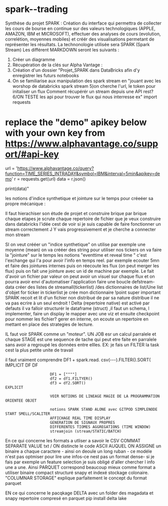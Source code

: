 # spark--trading

Synthèse du projet SPARK :
Création du interface qui permettra de collecter les cours de bourse en continue sur des valeurs technologiques (APPLE, AMAZON, IBM et MICROSOFT), effectuer des analyses de cours (evolution, correlétion, moyennes mobiles) et créér des visualisations
permetant de représenter les résultats.
La technonologie utilisée sera SPARK (Spark Stream)
Les différent MARKDOWN seront les suivants :
1) Créer un diagramme
2) Récupération de la clés sur Alpha Vantage :
3) Création d'un dossier "Projet_SPARK dans DataBricks afin d'y enregistrer les futurs notebooks
4) On se familiarise aux manipulation des spark stream en "jouant avec les worshop de databricks spark stream
5)on cherche l'url, le token pour initaliser un flux 
Comment récupérér un stream depuis une API rest?
6/ON TESTE les api pour trouver le flux qui nous interresse
ex"
import requests

# replace the "demo" apikey below with your own key from https://www.alphavantage.co/support/#api-key
url = 'https://www.alphavantage.co/query?function=TIME_SERIES_INTRADAY&symbol=IBM&interval=5min&apikey=demo'
r = requests.get(url)
data = r.json()

print(data)"

les notions d'indice synthetique et jointure sur le temps pour créeéer sa propre mécanique :

Il faut hierachiser son étude de projet et construire brique par brique chaque etapes
je scrute chaque repertoire de fichier que je veux construire dans databricks
l'idée cest de voir si je suis capable de faire fonctionner un stream correctement
J Y vais progressivement et je cherche a connecter mon stream

SI on veut crééer un "indice synthetique" on utilise par exemple une moyenne (mean)
on va crééer des string pour utiliser nos tickers on va faire la "jointure" sur le temps 
les notions "eventtime et reveal time " c'est l'exchange qui l'a pour avoir l'info en temps reel.
par exemple ecouter 5mn et faire des jointures internes puis on réecoute les flux (on peut merger les flux) puis on fait une jointure avec un id de machine par exemple.
Le fait d'avoir un fichier par valeur on peut avoir un visuel sur chaque flux et on pourra avoir envi d'automatiser l'application
faire une boucle defstream-data
créer des listes de streamall(tickerlist) /des dictionnaires de list/Une list d'objet
    for ticker in tickerlist
    je crée mon dictionnaire 
    !point super important SPARK recoit et lit d'un fichier non distribué de par sa nature distribue il ne va pas ecrire à un seul endroit !
    Delta (repertoire native) est activé par defauts 
    il va falloir structurér le dataframe (struct) ,il faut un schema, l implementer, faire un display le mapper avec une viz et ensuite 
checkpoint pour nommer les fichier? gerer en interne, on ecoute un repertoire en mettant en place des strategies de lecture.

IL faut voir SPARK comme un "moteur". UN JOB esr un calcul parralele et chaque STAGE est une sequence de tache qui peut etre faite en parralele sans avoir a regroupé les données entre ellles. EX: je fais un FILTER la task cest la plus petite unite de travail

il faut vraiment comprendre DF1  +  spark.read. csv(---).FILTER().SORT(                              IMPLICIT
                                                             DF    DF        
                                                             
                        DF1 = [""""]
                        df2 = df1.FILTYER()
                        df3 = df2.SORT()                                  EXPLICIT
                        
                        VOIR NOTIONS DE LINEAGE MAGIE DE LA PROGRAMMATION ORIENTEE OBJET
                        
                        notions SPARK STAND ALONE avec GITPOD SIMPLENODE START SMELL/SCALITER
                        AFFICHAGE REAL TIME DISPLAY
                        GENERATION DE SIGNAUX PROPRES
                        DIFFERENTES TIOMES AGGREGATIONS (TIME WINDOW)
                        streamjoin (stream/STATIC/BATCH)
                        
                        
 En ce qui concerne les formats a utliser a savoir le CSV COMMAT SEPARATE VALUE txt / ON distincte le code ASCII AUQUEL ON ASSIGNE un binaire a chaque caractere - ainsi on deoule un long ruban - ce modéle n'est pas optmiser pour lire une infos-ce nest pas un format dense- si je fais par exemple un feature selection je suis obligé d'aller chercher l info une a une.
 Ainsi PARQUET correspond beaucoup mieux comme format a utiliser binaire compact structuré snapy et indexé stockage colonaire.
 "COLUMNAR STORAGE" explique parfaitement le concept du format parquet 
 
 EN ce qui concerne le pacqkage DELTA avec un folder des magadata et snapy repertoire compresé en parquet
 pip install delta lake
